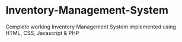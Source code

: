 # Inventory-Management-System
Complete working Inventory Management System implemented using HTML, CSS, Javascript & PHP


